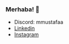
### Merhaba! :wave:
  
- Discord: mmustafaa
- [Linkedin](https://linkedin.com/in/mustafaputkul)
- [Instagram](https://instagram.com/mustafaputkul) 

<br>
